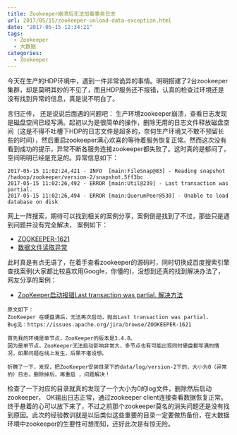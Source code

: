 ```yaml
---
title: Zookeeper崩溃后无法加载事务日志
url: 2017/05/15/zookeeper-unload-data-exception.html
date: "2017-05-15 12:34:21"
tags: 
  - Zookeeper
  - 大数据
categories:
  - Zookeeper
---
```


今天在生产的HDP环境中，遇到一件非常诡异的事情。明明搭建了2台zookeeper集群，却是莫明其妙的不见了，而且HDP服务还不报错，认真的检查过环境还是没有找到异常的信息，真是说不明白了。


言归正传， 还是说说后面遇的问题吧： 生产环境zookeeper崩溃，查看日志发现是磁盘空间已经写满。起初以为是很简单的操作，删除无用的日志文件释放磁盘空间（这是不得不吐槽下HDP的日志文件是超多的，奈何生产环境又不敢不预留长些的时间），然后重启zookeeper满心欢喜的等待着服务恢复正常。然而这次没有看到成功的提示，异常不断各服务连接zookeeper都失败了。这时真的是郁闷了，空间明明已经是充足的。异常信息如下：

<!--more-->

```
2017-05-15 11:02:24,421 - INFO  [main:FileSnap@83] - Reading snapshot /hadoop/zookeeper/version-2/snapshot.5ff3bc
2017-05-15 11:02:26,492 - ERROR [main:Util@239] - Last transaction was partial.
2017-05-15 11:02:26,494 - ERROR [main:QuorumPeer@530] - Unable to load database on disk
```

网上一阵搜索，期待可以找到相关的案例分享，案例倒是找到了不过，那些只是遇到问题并没有完全解决， 案例如下：

- [ZOOKEEPER-1621](https://issues.apache.org/jira/browse/ZOOKEEPER-1621)
- [数据文件读取异常](http://futeng.iteye.com/blog/2120173)

此时真是有点无语了，在着手查看zookeeper的源码时，同时切换成百度搜索引擎查找案例(大家都比较喜欢用Google，你懂的)，没想到还真的找到解决办法了，网友分享的案例：

- [ZooKeeper启动报错Last transaction was partial. 解决方法](http://blog.sina.com.cn/s/blog_3fe961ae0102xmiv.html)

```
原文如下：
ZooKeeper 在硬盘满后，无法再次启动，抛出Last transaction was partial.
Bug见：https://issues.apache.org/jira/browse/ZOOKEEPER-1621

首先我的环境是单节点，ZooKeeper的版本是3.4.8。
因为是单节点，ZooKeeper无法启动影响非常大，多节点也有可能出现同时硬盘都写满的情况，如果问题在线上发生，后果不堪设想。

折腾了一下，发现，把ZooKeeper安装目录下的data/log/version-2下的，大小为0（异常的）日志，删除掉后，再重启 ，问题解决！
```

检查了一下对应的目录就真的发现了一个大小为0的log文件，删除然后启动zookeeper， OK输出日志正常，通过zookeeper client连接查看数据恢复正常。终于悬着的心可以放下来了，不过之前那个zookeeper莫名的消失问题还是没有找到原因。此次的经验教训就是以后类似这些重要的目录一定要做热备份，在大数据环境中zookeeper的生要性可想而知，还好此次是有惊无险。
